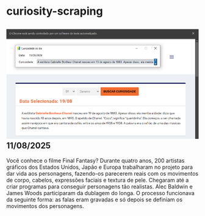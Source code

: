 # curiosity-scraping
![Budget](./execucao.png)
11/08/2025
-
Você conhece o filme Final Fantasy? Durante quatro anos, 200 artistas gráficos dos Estados Unidos, Japão e Europa trabalharam no projeto para dar vida aos personagens, fazendo-os parecerem reais com os movimentos de corpo, cabelos, expressões faciais e textura de pele. Chegaram até a criar programas para conseguir personagens tão realistas. Alec Baldwin e James Woods participaram da dublagem do longa. O processo funcionava da seguinte forma: as falas eram gravadas e só depois se definiam os movimentos dos personagens.
